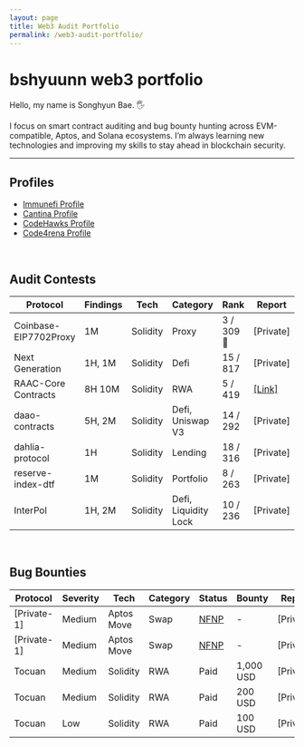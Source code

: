 ```yaml
---
layout: page
title: Web3 Audit Portfolio
permalink: /web3-audit-portfolio/
---
```


# bshyuunn web3 portfolio
Hello, my name is Songhyun Bae. 🖐️

I focus on smart contract auditing and bug bounty hunting across EVM-compatible, Aptos, and Solana ecosystems. I’m always learning new technologies and improving my skills to stay ahead in blockchain security.


---

## Profiles
- [Immunefi Profile](https://immunefi.com/profile/hyuunn/)
- [Cantina Profile](https://cantina.xyz/u/songhyun)
- [CodeHawks Profile](https://profiles.cyfrin.io/u/bshyuunn)
- [Code4rena Profile](https://code4rena.com/@hyuunn)

<br>

## Audit Contests

Protocol               | Findings    | Tech      | Category                | Rank        | Report                   | Platform   | Date
---------------------- | ----------- | --------- | ----------------------- | ----------- | ------------------------ | ---------- | ------
Coinbase-EIP7702Proxy  | 1M          | Solidity  | Proxy                   | 3 / 309 🥉  | [Private]                  | Cantina    | Mar 2025
Next Generation        | 1H, 1M      | Solidity  | Defi                    | 15 / 817    | [Private]                  | Code4rena  | Feb 2025
RAAC-Core Contracts    | 8H 10M      | Solidity  | RWA                     | 5 / 419     | [[Link]](reports/2005-02-raac.md) | CodeHawks  | Feb 2025
daao-contracts         | 5H, 2M      | Solidity  | Defi, Uniswap V3         | 14 / 292    | [Private]                  | Cantina    | Jan 2025
dahlia-protocol        | 1H          | Solidity  | Lending                 | 18 / 316    | [Private]                  | Cantina    | Feb 2025
reserve-index-dtf      | 1M          | Solidity  | Portfolio               | 8 / 263     | [Private]                  | Cantina    | Jan 2025
InterPol               | 1H, 2M      | Solidity  | Defi, Liquidity Lock    | 10 / 236    | [Private]                  | Cantina    | Dec 2024


<br>

## Bug Bounties

Protocol   | Severity | Tech        | Category | Status | Bounty     | Report   | Platform  | Date
---------- | -------- | ----------- | -------- | ------ | ---------- | -------- | --------- | -----
[Private-1]  | Medium   | Aptos Move  | Swap     | [NFNP](https://immunefisupport.zendesk.com/hc/en-us/articles/22617181023889-No-Fix-No-Pay) | -          | [Private]  | Immunefi  | Aug 2025
[Private-1]  | Medium   | Aptos Move  | Swap     | [NFNP](https://immunefisupport.zendesk.com/hc/en-us/articles/22617181023889-No-Fix-No-Pay) | -          | [Private]  | Immunefi  | Aug 2025
Tocuan     | Medium   | Solidity    | RWA      | Paid   | 1,000 USD  | [Private]  | Immunefi  | Mar 2025
Tocuan     | Medium   | Solidity    | RWA      | Paid   | 200 USD    | [Private]  | Immunefi  | Feb 2025
Tocuan     | Low      | Solidity    | RWA      | Paid   | 100 USD    | [Private]  | Immunefi  | Feb 2025
